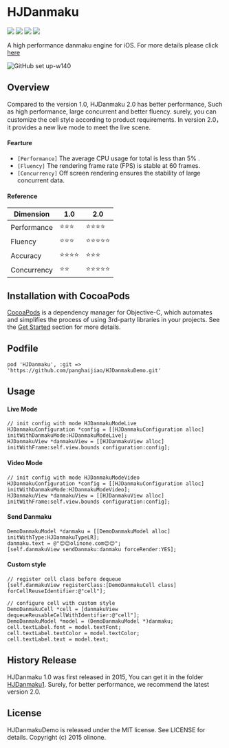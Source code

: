 # HJDanmaku

![](https://img.shields.io/badge/build-passing-brightgreen.svg)
![](https://img.shields.io/badge/Cocoapods-v1.1.1-blue.svg)
![](https://img.shields.io/badge/language-objc-5787e5.svg)
![](https://img.shields.io/badge/license-MIT-brightgreen.svg)  

A high performance danmaku engine for iOS. For more details please click [here](http://www.olinone.com/?p=186)

![GitHub set up-w140](http://7pum7o.com1.z0.glb.clouddn.com/HJDanmakuDemo.jpg)

## Overview

Compared to the version 1.0, HJDanmaku 2.0 has better performance, Such as high performance, large concurrent and better fluency. surely, you can customize the cell style according to product requirements. In version 2.0，it provides a new live mode to meet the live scene.

#### Fearture

*  `[Performance]` The average CPU usage for total is less than 5% .
*  `[Fluency]` The rendering frame rate (FPS) is stable at 60 frames.
*  `[Concurrency]` Off screen rendering ensures the stability of large concurrent data. 

#### Reference

Dimension | 1.0| 2.0
--------- | ------------- | -------------
Performance | ⭐️⭐️⭐️ | ⭐️⭐️⭐️⭐️
Fluency | ⭐️⭐️⭐️ | ⭐️⭐️⭐️⭐️⭐️
Accuracy | ⭐️⭐️⭐️⭐️ | ⭐️⭐️⭐️
Concurrency | ⭐️⭐️ | ⭐️⭐️⭐️⭐️⭐️

## Installation with CocoaPods

[CocoaPods](http://cocoapods.org/) is a dependency manager for Objective-C, which automates and simplifies the process of using 3rd-party libraries in your projects. See the [Get Started](http://cocoapods.org/#get_started) section for more details.

## Podfile

```
pod 'HJDanmaku', :git => 'https://github.com/panghaijiao/HJDanmakuDemo.git'
```

## Usage

#### Live Mode

```
// init config with mode HJDanmakuModeLive
HJDanmakuConfiguration *config = [[HJDanmakuConfiguration alloc] initWithDanmakuMode:HJDanmakuModeLive];
HJDanmakuView *danmakuView = [[HJDanmakuView alloc] initWithFrame:self.view.bounds configuration:config];
```

#### Video Mode

```
// init config with mode HJDanmakuModeVideo
HJDanmakuConfiguration *config = [[HJDanmakuConfiguration alloc] initWithDanmakuMode:HJDanmakuModeVideo];
HJDanmakuView *danmakuView = [[HJDanmakuView alloc] initWithFrame:self.view.bounds configuration:config];
```


#### Send Danmaku

```
DemoDanmakuModel *danmaku = [[DemoDanmakuModel alloc] initWithType:HJDanmakuTypeLR];
danmaku.text = @"😊😊olinone.com😊😊";
[self.danmakuView sendDanmaku:danmaku forceRender:YES];
```

#### Custom style

```
// register cell class before dequeue
[self.danmakuView registerClass:[DemoDanmakuCell class] forCellReuseIdentifier:@"cell"];

// configure cell with custom style
DemoDanmakuCell *cell = [danmakuView dequeueReusableCellWithIdentifier:@"cell"];
DemoDanmakuModel *model = (DemoDanmakuModel *)danmaku;
cell.textLabel.font = model.textFont;
cell.textLabel.textColor = model.textColor;
cell.textLabel.text = model.text;
```

##  History Release

HJDanmaku 1.0 was first released in 2015, You can get it in the folder [HJDanmaku1](https://github.com/panghaijiao/HJDanmakuDemo/tree/master/HJDanmaku1). Surely, for better performance, we recommend the latest version 2.0.

## License

HJDanmakuDemo is released under the MIT license. See LICENSE for details.
Copyright (c) 2015 olinone.

